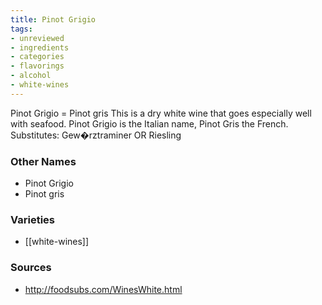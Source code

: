 ```yaml
---
title: Pinot Grigio
tags:
- unreviewed
- ingredients
- categories
- flavorings
- alcohol
- white-wines
---
```

Pinot Grigio = Pinot gris This is a dry white wine that goes especially well with seafood. Pinot Grigio is the Italian name, Pinot Gris the French. Substitutes: Gew�rztraminer OR Riesling

### Other Names

* Pinot Grigio
* Pinot gris

### Varieties

* [[white-wines]]

### Sources
* http://foodsubs.com/WinesWhite.html
